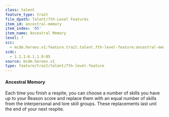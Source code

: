```yaml
---
class: talent
feature_type: trait
file_dpath: Talent/7th-Level Features
item_id: ancestral-memory
item_index: '05'
item_name: Ancestral Memory
level: 7
scc:
  - mcdm.heroes.v1:feature.trait.talent.7th-level-feature:ancestral-memory
scdc:
  - 1.1.1:6.1.1.9:05
source: mcdm.heroes.v1
type: feature/trait/talent/7th-level-feature
---
```


#### Ancestral Memory

Each time you finish a respite, you can choose a number of skills you have up to your Reason score and replace them with an equal number of skills from the interpersonal and lore skill groups. These replacements last unil the end of your next respite.

